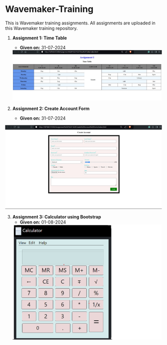 # Wavemaker-Training

This is Wavemaker training assignments. All assignments are uploaded in this Wavemaker training repository.

1. **Assignment 1: Time Table**
   - **Given on:** 31-07-2024
   <img width="760" alt="Assignment_One_Time_Table" src="Assignment_One_Time_Table\assets\TIme_Table_Output.jpg">

2. **Assignment 2: Create Account Form**
   - **Given on:** 31-07-2024
  <img width="760" alt="Assignment_Two_Create_Account_Form" src="Assignment_Two_Create_Account_Form\assets\Create_Accuont_Form_Output.jpg">

3. **Assignment 3: Calculator using Bootstrap**
   - **Given on:** 01-08-2024
    <img width="760" alt="Assignment_Three_Calculator_Using_Bootstrap" src="Assignment_Three_Calculator_Using_Bootstrap\assets\Calculator_Output.jpg">
   